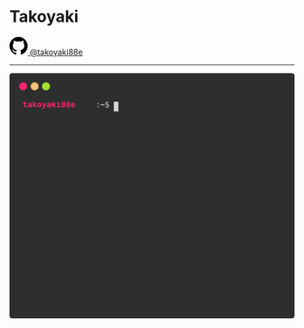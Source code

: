 # Takoyaki
[<img src="mark-github.svg" style=""></img> @takoyaki88e](https://github.com/takoyaki88e) 
***
![GitHub_status](https://github.com/takoyaki88e/cp-stats-terminal-style/blob/master/github_stats.svg "GitHub status")
